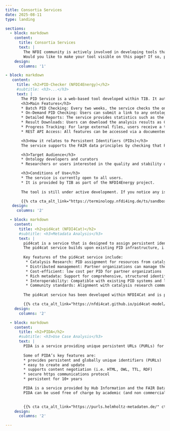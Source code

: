 ```yaml
---
title: Consortia Services
date: 2025-08-11
type: landing

sections:
  - block: markdown
    content:
      title: Consortia Services
      text: |
        The NFDI community is actively involved in developing tools that effectively utilize PIDs across various use cases. We want to acknowledge this work, make it visible, and facilitate networking. You will find an overview of the PID services provided by the NFDI consortia below (open for additions).
        Would you like to make your tool visible on this page? If so, please [contact us](https://pid.services.base4nfdi.de/about/contact/). We look forward to your support!
    design:
      columns: '1'

- block: markdown
   content:
     title: <h2>PID-Checker (NFDI4Energy)</h2>
     #subtitle: <h3>...</h3>
     text: |
       The PID Service is a web-based tool developed within TIB. It automatically checks and reports on the resolvability and status of Class IRIs, which can follow PID patterns in ontologies. It supports both scheduled, large-scale analysis of registered ontologies and on-demand checks for any ontology file available online in <span style="color: green;">.ttl</span> or <span style="color: green;">owl format</span>.
       <h3>Main Features</h3>
       * Batch PID Checking: Every two weeks, the service checks the ontologies from the NFDI4ING and NFDI4Energy collections (hosted by the TIB Terminology Service) for PID resolvability and status. Results are stored for reporting and monitoring.<br>
       * On-Demand PID Checking: Users can submit a link to any ontology file (in <span style="color: green;">.ttl</span> or <span style="color: green;">owl format</span>, e.g., from a Git repository) for immediate analysis. The results remain available for about one hour before they are automatically deleted.
       * Detailed Reports: The service provides statistics such as the number of IRIs checked, how many are not working, PID pattern usage, and general ontology metadata.<br>
       * Result Downloads: Users can download the analysis results as CSV or Excel files — either for entire ontologies or just for filtered results. It is also possible to download results for a single ontology.<br>
       * Progress Tracking: For large external files, users receive a task ID and can track the progress and results asynchronously.<br>
       * REST API Access: All features can be accessed via a documented REST API.<br>

       <h3>How it relates to Persistent Identifiers (PIDs)</h3>
       The service supports the FAIR data principles by checking that PIDs used in ontologies are working and maintained. It helps ontology developers and users ensure that PIDs are reliable, which is essential for data reuse and long-term accessibility.

       <h3>Target Audience</h3>
       * Ontology developers and curators
       * Researchers or users interested in the quality and stability of PIDs in semantic resources

       <h3>Conditions of Use</h3>
       * The service is currently open to all users.
       * It is provided by TIB as part of the NFDI4Energy project.
      
       The tool is still under active development. If you notice any issues or have feature requests, feel free to create an issue in the repository or contact us by email — we’d be happy to help.

       {{% cta cta_alt_link="https://terminology.nfdi4ing.de/ts/sandbox/pidChecker" cta_alt_text="Link to Service" %}}
   design:
     columns: '2'

  - block: markdown
    content:
      title: <h2>pid4cat (NFDI4Cat)</h2>
      #subtitle: <h3>Metadata Analysis</h3>
      text: |
        pid4cat is a service that is designed to assign persistent identifiers for resources generated in the catalysis research community, such as collections, samples, materials, devices, datasets, and services.  
        The pid4cat service builds upon existing PID infrastructure, i.e., it assigns [ePIC PIDs](https://www.pidconsortium.net/) based on the [Handle System](https://www.handle.net/). pid4cat enables partner organizations to manage their own sub-namespaces while maintaining a consistent approach to identifier creation and metadata management.  
        
        Key features of the pid4cat service include:  
         * Catalysis Research: PID assignment for resources from catalysis research
         * Distributed management: Partner organizations can manage their own namespaces
         * Cost-efficient: low cost per PID for partner organizations
         * Rich metadata: Support for comprehensive, structured identifier-related metadata
         * Interoperability: Compatible with existing PID systems and linked data principles
         * Community standards: Alignment with catalysis research community standards and practices
        
        The pid4cat service has been developed within NFDI4Cat and is provided and managed by the HLRS (High Performance Computing Center Stuttgart). The service is made available to end-users (researchers from the catalysis research community) via partner organizations. To become a partner organization and provide a PID issuing service (e.g., repository) for your researchers, organizations have to apply to become a Sub-Name Assigning Authority in pid4cat. Details on the application process can be found [here](https://nfdi4cat.github.io/pid4cat-model/latest/getting-started/).

        {{% cta cta_alt_link="https://nfdi4cat.github.io/pid4cat-model/latest/" cta_alt_text="Link to main documentation" %}}
    design:
      columns: '2'

  - block: markdown
    content:
      title: <h2>PIDA</h2>
      #subtitle: <h3>Use Case Analysis</h3>
      text: |
        PIDA is a service providing unique persistent URLs (PURLs) for referencing digital assets on the web. Using our service will help you to ensure that your digital assets remain findable and can be accessed reliably by both humans and machines in the long term. The service provides content negotiation and is thus ideally suited to be used for the development of ontologies.  
        
        Some of PIDA’s key features are:
        * provides persistent and globally unique identifiers (PURLs)  
        * easy to create and update  
        * supports content negotiation (i.e. HTML, OWL, TTL, RDF)  
        * secure https communications protocol  
        * persistent for 10+ years  

        PIDA is a service provided by Hub Information and the FAIR Data Commons of the [Helmholtz Metadata Collaboration (HMC)](https://helmholtz-metadaten.de/en), an incubator platform of the Helmholtz Association within the framework of the Information and Data Science strategic initiative. It is developed, deployed and maintained by the [Institute for Advanced Simulation - Materials Data Science and Informatics (IAS-9)](https://fz-juelich.de/ias/ias-9/EN/Home/home_node.html) of the Forschungszentrum Jülich GmbH. PIDA service was started in August 2022.  
        PIDA can be used free of charge by academic (and non commercial) projects. 

        
        {{% cta cta_alt_link="https://purls.helmholtz-metadaten.de/" cta_alt_text="Link to service" %}}
    design:
      columns: '2'

---
```

